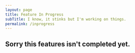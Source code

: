 ```yaml
---
layout: page
title: Feature In Progress
subTitle: I know, it stinks but I'm working on things.
permalink: /inprogress
---
```


## Sorry this features isn't completed yet.
